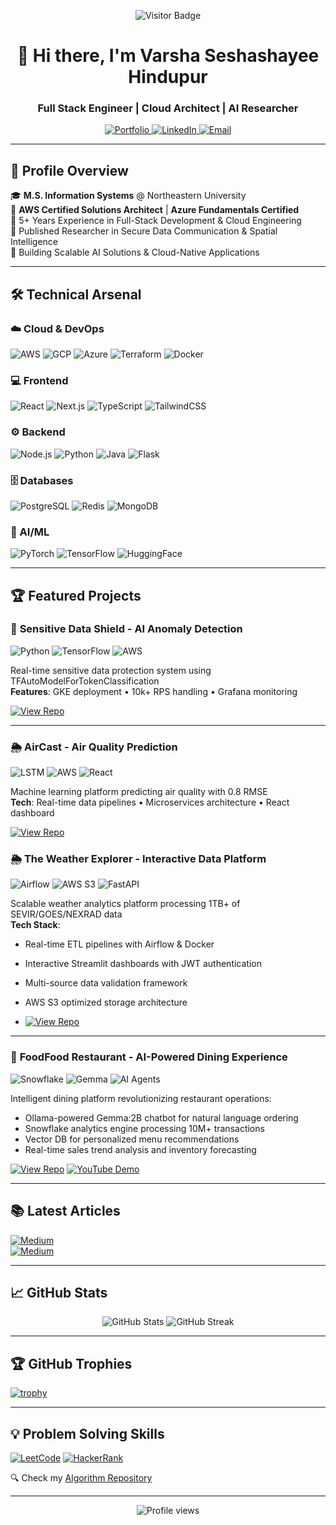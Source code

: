 <p align="center">
  <img src="https://visitor-badge.laobi.icu/badge?page_id=varshahindupur09.varshahindupur09" alt="Visitor Badge"/>
  <h1 align="center">🚀 Hi there, I'm Varsha Seshashayee Hindupur</h1>
  <h3 align="center">Full Stack Engineer | Cloud Architect | AI Researcher</h3>
</p>

<div align="center">
  <a href="https://varshahindupur.com" target="_blank">
    <img src="https://img.shields.io/badge/Portfolio-%23000000.svg?style=for-the-badge&logo=react&logoColor=white" alt="Portfolio"/>
  </a>
  <a href="https://www.linkedin.com/in/varsha-hindupur/" target="_blank">
    <img src="https://img.shields.io/badge/LinkedIn-0077B5?style=for-the-badge&logo=linkedin&logoColor=white" alt="LinkedIn"/>
  </a>
  <a href="mailto:varshashindupur@gmail.com">
    <img src="https://img.shields.io/badge/Email-D14836?style=for-the-badge&logo=gmail&logoColor=white" alt="Email"/>
  </a>
</div>

---

## 📌 Profile Overview

🎓 **M.S. Information Systems** @ Northeastern University  
🏅 **AWS Certified Solutions Architect** | **Azure Fundamentals Certified**  
💼 5+ Years Experience in Full-Stack Development & Cloud Engineering  
🔬 Published Researcher in Secure Data Communication & Spatial Intelligence  
🚀 Building Scalable AI Solutions & Cloud-Native Applications

---

## 🛠️ Technical Arsenal

### ☁️ Cloud & DevOps
![AWS](https://img.shields.io/badge/AWS-%23FF9900.svg?style=flat&logo=amazon-aws&logoColor=white)
![GCP](https://img.shields.io/badge/Google_Cloud-4285F4?style=flat&logo=google-cloud&logoColor=white)
![Azure](https://img.shields.io/badge/Azure-%230072C6.svg?style=flat&logo=microsoft-azure&logoColor=white)
![Terraform](https://img.shields.io/badge/Terraform-623CE4?style=flat&logo=terraform&logoColor=white)
![Docker](https://img.shields.io/badge/Docker-2496ED?style=flat&logo=docker&logoColor=white)

### 💻 Frontend
![React](https://img.shields.io/badge/React-20232A?style=flat&logo=react&logoColor=61DAFB)
![Next.js](https://img.shields.io/badge/Next.js-000000?style=flat&logo=nextdotjs&logoColor=white)
![TypeScript](https://img.shields.io/badge/TypeScript-007ACC?style=flat&logo=typescript&logoColor=white)
![TailwindCSS](https://img.shields.io/badge/Tailwind_CSS-38B2AC?style=flat&logo=tailwind-css&logoColor=white)

### ⚙️ Backend
![Node.js](https://img.shields.io/badge/Node.js-43853D?style=flat&logo=node.js&logoColor=white)
![Python](https://img.shields.io/badge/Python-3776AB?style=flat&logo=python&logoColor=white)
![Java](https://img.shields.io/badge/Java-ED8B00?style=flat&logo=openjdk&logoColor=white)
![Flask](https://img.shields.io/badge/Flask-000000?style=flat&logo=flask&logoColor=white)

### 🗄️ Databases
![PostgreSQL](https://img.shields.io/badge/PostgreSQL-316192?style=flat&logo=postgresql&logoColor=white)
![Redis](https://img.shields.io/badge/Redis-DC382D?style=flat&logo=redis&logoColor=white)
![MongoDB](https://img.shields.io/badge/MongoDB-4EA94B?style=flat&logo=mongodb&logoColor=white)

### 🤖 AI/ML
![PyTorch](https://img.shields.io/badge/PyTorch-EE4C2C?style=flat&logo=pytorch&logoColor=white)
![TensorFlow](https://img.shields.io/badge/TensorFlow-FF6F00?style=flat&logo=tensorflow&logoColor=white)
![HuggingFace](https://img.shields.io/badge/Hugging%20Face-FFD21E?style=flat&logo=huggingface&logoColor=black)

---

## 🏆 Featured Projects

### 🤖 **Sensitive Data Shield** - AI Anomaly Detection
![Python](https://img.shields.io/badge/Python-3776AB?style=flat&logo=python&logoColor=white)
![TensorFlow](https://img.shields.io/badge/TensorFlow-FF6F00?style=flat&logo=tensorflow&logoColor=white)
![AWS](https://img.shields.io/badge/AWS-FF9900?style=flat&logo=amazon-aws&logoColor=white)

Real-time sensitive data protection system using TFAutoModelForTokenClassification  
**Features**: GKE deployment • 10k+ RPS handling • Grafana monitoring

[![View Repo](https://img.shields.io/badge/View_Demo-FF6F00?style=for-the-badge)](https://github.com/varshahindupur09/Sensitive-Data-Shield-AI-Anomaly-Detection-Platform)

---

### 🌦️ **AirCast** - Air Quality Prediction
![LSTM](https://img.shields.io/badge/LSTM-FF6F00?style=flat&logo=keras&logoColor=white)
![AWS](https://img.shields.io/badge/AWS_S3-569A31?style=flat&logo=amazon-s3&logoColor=white)
![React](https://img.shields.io/badge/React-61DAFB?style=flat&logo=react&logoColor=black)

Machine learning platform predicting air quality with 0.8 RMSE  
**Tech**: Real-time data pipelines • Microservices architecture • React dashboard

[![View Repo](https://img.shields.io/badge/View_Demo-FF6F00?style=for-the-badge)](https://github.com/varshahindupur09/AirCast-Predicting-Air-Quality-Using-Machine-Learning)

<!--[![Demo](https://img.shields.io/badge/View_Demo-FF6F00?style=for-the-badge)](https://youtu.be/hNW7EwDtSws)-->

### 🌦️ **The Weather Explorer** - Interactive Data Platform
![Airflow](https://img.shields.io/badge/Airflow-017CEE?style=flat&logo=apacheairflow&logoColor=white)
![AWS S3](https://img.shields.io/badge/AWS_S3-569A31?style=flat&logo=amazon-s3&logoColor=white)
![FastAPI](https://img.shields.io/badge/FastAPI-009688?style=flat&logo=fastapi&logoColor=white)

Scalable weather analytics platform processing 1TB+ of SEVIR/GOES/NEXRAD data  
**Tech Stack**:  
- Real-time ETL pipelines with Airflow & Docker
- Interactive Streamlit dashboards with JWT authentication
- Multi-source data validation framework
- AWS S3 optimized storage architecture

- [![View Repo](https://img.shields.io/badge/View_Demo-FF6F00?style=for-the-badge)](https://github.com/varshahindupur09/Weather-Explorer-Interactive-Weather-Data-Visualization)

---

### 🍔 **FoodFood Restaurant** - AI-Powered Dining Experience
![Snowflake](https://img.shields.io/badge/Snowflake-29B5E8?style=flat&logo=snowflake&logoColor=white)
![Gemma](https://img.shields.io/badge/Gemma_LLM-FF6F00?style=flat&logo=huggingface&logoColor=white)
![AI Agents](https://img.shields.io/badge/AI_Agents-000000?style=flat)

Intelligent dining platform revolutionizing restaurant operations:  
- Ollama-powered Gemma:2B chatbot for natural language ordering
- Snowflake analytics engine processing 10M+ transactions
- Vector DB for personalized menu recommendations
- Real-time sales trend analysis and inventory forecasting

[![View Repo](https://img.shields.io/badge/View_Demo-FF0000?style=for-the-badge&logo=youtube&logoColor=white)](https://github.com/varshahindupur09/AI-Chatbot-Prompt-Engineering-with-NLP)
[![YouTube Demo](https://img.shields.io/badge/View_Demo-FF0000?style=for-the-badge&logo=youtube&logoColor=white)](https://youtu.be/hNW7EwDtSws)

---

## 📚 Latest Articles

[![Medium](https://img.shields.io/badge/From_Concept_to_Deployment-000000?style=for-the-badge&logo=medium&logoColor=white)](https://medium.com/@varsha.hindupur/from-concept-to-deployment-leveraging-aws-for-a-large-scale-survey-application-349eed74ec3f)  
[![Medium](https://img.shields.io/badge/Data_Pipelines_Best_Practices-000000?style=for-the-badge&logo=medium&logoColor=white)](https://medium.com/@varsha.hindupur/summarizing-lecture-from-data-ai-world-tour-by-databricks-delta-live-tables-a-to-z-best-practices-479fc704fbd2)

---

## 📈 GitHub Stats

<p align="center">
  <img src="https://github-readme-stats.vercel.app/api?username=varshahindupur09&show_icons=true&theme=radical" alt="GitHub Stats"/>
  <img src="https://github-readme-streak-stats.herokuapp.com/?user=varshahindupur09&theme=radical" alt="GitHub Streak"/>
</p>

---

## 🏆 GitHub Trophies

[![trophy](https://github-profile-trophy.vercel.app/?username=varshahindupur09&theme=onedark)](https://github.com/ryo-ma/github-profile-trophy)

---

## 💡 Problem Solving Skills

[![LeetCode](https://img.shields.io/badge/LeetCode-000000?style=for-the-badge&logo=leetcode&logoColor=#d16c06)](https://leetcode.com/varshahindupur09/)
[![HackerRank](https://img.shields.io/badge/HackerRank-00EA64?style=for-the-badge&logo=hackerrank&logoColor=black)](https://www.hackerrank.com/profile/varshahindupur09)

🔍 Check my [Algorithm Repository](https://github.com/varshahindupur09/Program-Structures-And-Algorithms)

---

<p align="center">
  <img src="https://komarev.com/ghpvc/?username=varshahindupur09&label=Profile+Views&color=blueviolet&style=flat" alt="Profile views"/>
</p>
